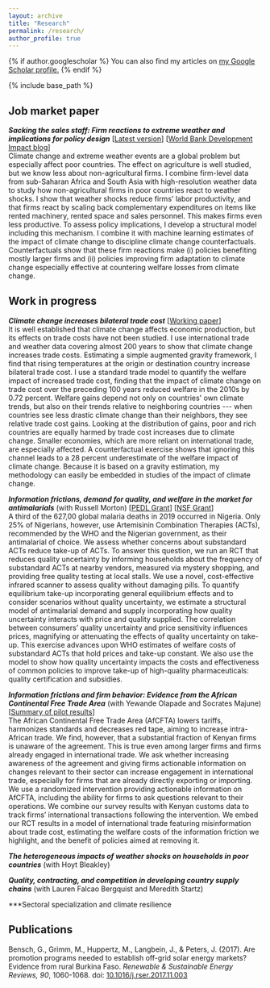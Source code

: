 ```yaml
---
layout: archive
title: "Research"
permalink: /research/
author_profile: true
---
```


{% if author.googlescholar %}
  You can also find my articles on <u><a href="{{author.googlescholar}}">my Google Scholar profile</a>.</u>
{% endif %}

{% include base_path %}

## Job market paper

***Sacking the sales staff: Firm reactions to extreme weather and implications for policy design*** [[Latest version][jmp]] [[World Bank Development Impact blog][jmp_blog]]\
Climate change and extreme weather events are a global problem but especially affect poor countries. The effect on agriculture is well studied, but we know less about non-agricultural firms. I combine firm-level data from sub-Saharan Africa and South Asia with high-resolution weather data to study how non-agricultural firms in poor countries react to weather shocks. I show that weather shocks reduce firms' labor productivity, and that firms react by scaling back complementary expenditures on items like rented machinery, rented space and sales personnel. This makes firms even less productive. To assess policy implications, I develop a structural model including this mechanism. I combine it with machine learning estimates of the impact of climate change to discipline climate change counterfactuals. Counterfactuals show that these firm reactions make (i) policies benefiting mostly larger firms and (ii) policies improving firm adaptation to climate change especially effective at countering welfare losses from climate change.

## Work in progress

***Climate change increases bilateral trade cost*** [[Working paper][trade_network_changes]]\
It is well established that climate change affects economic production, but its effects on trade costs have not been studied. I use international trade and weather data covering almost 200 years to show that climate change increases trade costs. Estimating a simple augmented gravity framework, I find that rising temperatures at the origin or destination country increase bilateral trade cost. I use a standard trade model to quantify the welfare impact of increased trade cost, finding that the impact of climate change on trade cost over the preceding 100 years reduced welfare in the 2010s by 0.72 percent. Welfare gains depend not only on countries' own climate trends, but also on their trends relative to neighboring countries --- when countries see less drastic climate change than their neighbors, they see relative trade cost gains. Looking at the distribution of gains, poor and rich countries are equally harmed by trade cost increases due to climate change. Smaller economies, which are more reliant on international trade, are especially affected. A counterfactual exercise shows that ignoring this channel leads to a 28 percent underestimate of the welfare impact of climate change. Because it is based on a gravity estimation, my methodology can easily be embedded in studies of the impact of climate change.

***Information frictions, demand for quality, and welfare in the market for antimalarials*** (with Russell
Morton) [[PEDL Grant][pedl_info_frictions]] [[NSF Grant][nsf_info_frictions]]\
A third of the 627,00 global malaria deaths in 2019 occurred in Nigeria. Only 25% of Nigerians, however, use Artemisinin Combination Therapies (ACTs), recommended by the WHO and the Nigerian government, as their antimalarial of choice. We assess whether concerns about substandard ACTs reduce take-up of ACTs. To answer this question, we run an RCT that reduces quality uncertainty by informing households about the frequency of substandard ACTs at nearby vendors, measured via mystery shopping, and providing free quality testing at local stalls. We use a novel, cost-effective infrared scanner to assess quality without damaging pills. To quantify equilibrium take-up incorporating general equilibrium effects and to consider scenarios without quality uncertainty, we estimate a structural model of antimalarial demand and supply incorporating how quality uncertainty interacts with price and quality supplied. The correlation between consumers’ quality uncertainty and price sensitivity influences prices, magnifying or attenuating the effects of quality uncertainty on take-up. This exercise advances upon WHO estimates of welfare costs of substandard ACTs that hold prices and take-up constant. We also use the model to show how quality uncertainty impacts the costs and effectiveness of common policies to improve take-up of high-quality pharmaceuticals: quality certification and subsidies.

***Information frictions and firm behavior: Evidence from the African Continental Free Trade Area*** (with Yewande Olapade and Socrates Majune) [[Summary of pilot results][trade_info_frictions_pedl]]\
The African Continental Free Trade Area (AfCFTA) lowers tariffs, harmonizes standards and decreases red tape, aiming to increase intra-African trade. We find, however, that a substantial fraction of Kenyan firms is unaware of the agreement. This is true even among larger firms and firms already engaged in international trade. We ask whether increasing awareness of the agreement and giving firms actionable information on changes relevant to their sector can increase engagement in international trade, especially for firms that are already directly exporting or importing. We use a randomized intervention providing actionable information on AfCFTA, including the ability for firms to ask questions relevant to their operations. We combine our survey results with Kenyan customs data to track firms’ international transactions following the intervention. We embed our RCT results in a model of international trade featuring misinformation about trade cost, estimating the welfare costs of the information friction we highlight, and the benefit of policies aimed at removing it.

***The heterogeneous impacts of weather shocks on households in poor countries*** (with Hoyt
Bleakley)

***Quality, contracting, and competition in developing country supply chains*** (with Lauren Falcao
Bergquist and Meredith Startz)

***Sectoral specialization and climate resilience

## Publications

Bensch, G., Grimm, M., Huppertz, M., Langbein, J., & Peters, J. (2017). Are promotion programs needed to establish off-grid solar energy markets? Evidence from rural Burkina Faso. *Renewable & Sustainable Energy Reviews, 90*, 1060-1068. doi: [10.1016/j.rser.2017.11.003][bghlp2017]

[jmp]: ../files/max_huppertz_jmp.pdf
[jmp_blog]: https://blogs.worldbank.org/impactevaluations/sacking-sales-staff-how-firms-poor-countries-deal-extreme-weather-guest-post-max
[research_statement]: ../files/research_statement.pdf
[trade_network_changes]: ../files/trade_network_changes.pdf
[trade_info_frictions_pedl]: https://pedl.cepr.org/publications/african-continental-integration-and-firm-awareness-trade-policy-evidence-kenyan-pilot
[bghlp2017]: https://doi.org/10.1016/j.rser.2017.11.003
[pedl_info_frictions]: https://pedl.cepr.org/content/information-frictions-demand-quality-and-welfare-market-antimalarials-1
[nsf_info_frictions]: https://www.nsf.gov/awardsearch/showAward?AWD_ID=2117105&HistoricalAwards=false
